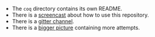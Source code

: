 * The `coq` directory contains its own README.
* There is a [screencast](https://youtu.be/Mzh4fyoaBJ0?list=PL9oaY6Y4QxRZybj86eGItGVApxLXVIXHz) about how to use this repository.
* There is a [gitter channel](https://gitter.im/ethereum/formal-methods).
* There is a [bigger picture](https://github.com/pirapira/ethereum-formal-verification-overfiew) containing more attempts.
